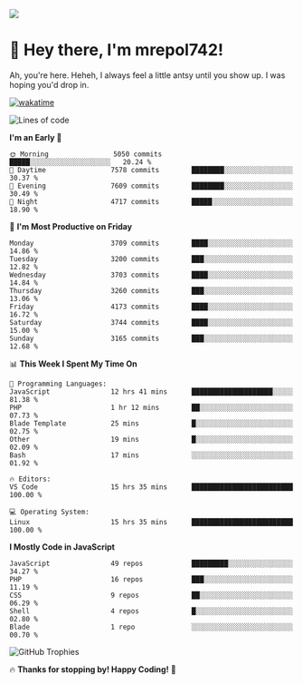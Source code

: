 ![](https://media.tenor.com/FUEC3dPyVhEAAAAM/welcome-back-minions.gif)

# 👋 Hey there, I'm mrepol742!
Ah, you're here. Heheh, 
I always feel a little antsy until you show up. I was hoping you'd drop in.

[![wakatime](https://wakatime.com/badge/user/8ad4afa2-1a56-40d1-a949-4663473915b6.svg)](https://wakatime.com/@mrepol742)

<!--START_SECTION:mrepol742-->
![Lines of code](https://img.shields.io/badge/From%20Hello%20World%20I%27ve%20Written-19.9%20million%20lines%20of%20code-blue)

**I'm an Early 🐤** 

```text
🌞 Morning                5050 commits        █████░░░░░░░░░░░░░░░░░░░░   20.24 % 
🌆 Daytime                7578 commits        ████████░░░░░░░░░░░░░░░░░   30.37 % 
🌃 Evening                7609 commits        ████████░░░░░░░░░░░░░░░░░   30.49 % 
🌙 Night                  4717 commits        █████░░░░░░░░░░░░░░░░░░░░   18.90 % 
```
📅 **I'm Most Productive on Friday** 

```text
Monday                   3709 commits        ████░░░░░░░░░░░░░░░░░░░░░   14.86 % 
Tuesday                  3200 commits        ███░░░░░░░░░░░░░░░░░░░░░░   12.82 % 
Wednesday                3703 commits        ████░░░░░░░░░░░░░░░░░░░░░   14.84 % 
Thursday                 3260 commits        ███░░░░░░░░░░░░░░░░░░░░░░   13.06 % 
Friday                   4173 commits        ████░░░░░░░░░░░░░░░░░░░░░   16.72 % 
Saturday                 3744 commits        ████░░░░░░░░░░░░░░░░░░░░░   15.00 % 
Sunday                   3165 commits        ███░░░░░░░░░░░░░░░░░░░░░░   12.68 % 
```


📊 **This Week I Spent My Time On** 

```text
💬 Programming Languages: 
JavaScript               12 hrs 41 mins      ████████████████████░░░░░   81.38 % 
PHP                      1 hr 12 mins        ██░░░░░░░░░░░░░░░░░░░░░░░   07.73 % 
Blade Template           25 mins             █░░░░░░░░░░░░░░░░░░░░░░░░   02.75 % 
Other                    19 mins             █░░░░░░░░░░░░░░░░░░░░░░░░   02.09 % 
Bash                     17 mins             ░░░░░░░░░░░░░░░░░░░░░░░░░   01.92 % 

🔥 Editors: 
VS Code                  15 hrs 35 mins      █████████████████████████   100.00 % 

💻 Operating System: 
Linux                    15 hrs 35 mins      █████████████████████████   100.00 % 
```

**I Mostly Code in JavaScript** 

```text
JavaScript               49 repos            █████████░░░░░░░░░░░░░░░░   34.27 % 
PHP                      16 repos            ███░░░░░░░░░░░░░░░░░░░░░░   11.19 % 
CSS                      9 repos             ██░░░░░░░░░░░░░░░░░░░░░░░   06.29 % 
Shell                    4 repos             █░░░░░░░░░░░░░░░░░░░░░░░░   02.80 % 
Blade                    1 repo              ░░░░░░░░░░░░░░░░░░░░░░░░░   00.70 % 
```




<!--END_SECTION:mrepol742-->

![GitHub Trophies](https://github-profile-trophy.vercel.app/?username=mrepol742&theme=dracula)

🔥 **Thanks for stopping by! Happy Coding!** 🚀
